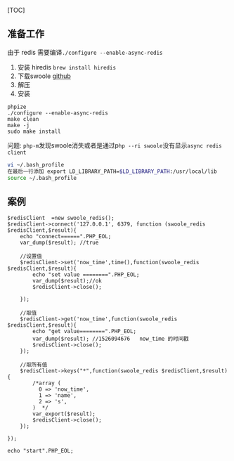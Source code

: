[TOC]

## 准备工作
由于 redis 需要编译`./configure --enable-async-redis`

1. 安装 hiredis
`brew install hiredis`
3. 下载swoole
[github]( https://github.com/swoole/swoole-src/releases)
2. 解压
3. 安装
```
phpize
./configure --enable-async-redis
make clean
make -j
sudo make install
```
问题:
`php-m`发现swoole消失或者是通过p`hp --ri swoole`没有显示`async redis client`
```bash
vi ~/.bash_profile
在最后一行添加 export LD_LIBRARY_PATH=$LD_LIBRARY_PATH:/usr/local/lib
source ~/.bash_profile
```

## 案例
```
$redisClient  =new swoole_redis();
$redisClient->connect('127.0.0.1', 6379, function (swoole_redis $redisClient,$result){
    echo "connect======".PHP_EOL;
    var_dump($result); //true

    //设置值
    $redisClient->set('now_time',time(),function(swoole_redis $redisClient,$result){
        echo "set value ========".PHP_EOL;
        var_dump($result);//ok
        $redisClient->close();

    });

    //取值
    $redisClient->get('now_time',function(swoole_redis $redisClient,$result){
        echo "get value========".PHP_EOL;
        var_dump($result); //1526094676   now_time 的时间戳
        $redisClient->close();
    });

    //取所有值
    $redisClient->keys("*",function(swoole_redis $redisClient,$result){
        /*array (
          0 => 'now_time',
          1 => 'name',
          2 => 's',
        )  */
        var_export($result);
        $redisClient->close();
    });

});

echo "start".PHP_EOL;
```